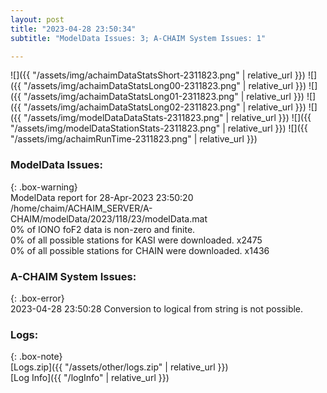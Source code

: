 ```yaml
---
layout: post
title: "2023-04-28 23:50:34"
subtitle: "ModelData Issues: 3; A-CHAIM System Issues: 1"

---
```


![]({{ "/assets/img/achaimDataStatsShort-2311823.png" | relative_url }})
![]({{ "/assets/img/achaimDataStatsLong00-2311823.png" | relative_url }})
![]({{ "/assets/img/achaimDataStatsLong01-2311823.png" | relative_url }})
![]({{ "/assets/img/achaimDataStatsLong02-2311823.png" | relative_url }})
![]({{ "/assets/img/modelDataDataStats-2311823.png" | relative_url }})
![]({{ "/assets/img/modelDataStationStats-2311823.png" | relative_url }})
![]({{ "/assets/img/achaimRunTime-2311823.png" | relative_url }})


### ModelData Issues:  
  
{: .box-warning}  
 ModelData report for 28-Apr-2023 23:50:20   
 /home/chaim/ACHAIM_SERVER/A-CHAIM/modelData/2023/118/23/modelData.mat   
 0% of IONO foF2 data is non-zero and finite.   
 0% of all possible stations for KASI were downloaded. x2475   
 0% of all possible stations for CHAIN were downloaded. x1436   
  
### A-CHAIM System Issues:  
  
{: .box-error}  
2023-04-28 23:50:28 Conversion to logical from string is not possible.  

### Logs:  
  
{: .box-note}  
[Logs.zip]({{ "/assets/other/logs.zip" | relative_url }})  
[Log Info]({{ "/logInfo" | relative_url }})  
